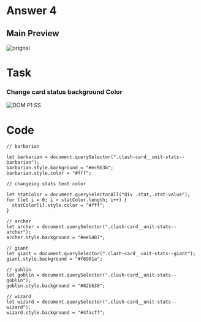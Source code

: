 # Answer 4
## Main Preview
![orignal](https://user-images.githubusercontent.com/97457589/215706865-f36dc645-3202-41c4-9664-bc9a0017cda2.png)

# Task
### Change card status background Color
![DOM P1 SS](https://user-images.githubusercontent.com/97457589/215707532-8d4ad400-ccb6-43de-9a03-96f28f85801d.png)

# Code
```
// barbarian

let barbarian = document.querySelector(".clash-card__unit-stats--barbarian");
barbarian.style.background = "#ec9b3b";
barbarian.style.color = "#fff";

// changeing stats text color

let statColor = document.querySelectorAll("div .stat,.stat-value");
for (let i = 0; i < statColor.length; i++) {
  statColor[i].style.color = "#fff";
}

// archer
let archer = document.querySelector(".clash-card__unit-stats--archer");
archer.style.background = "#ee5487";

// giant
let giant = document.querySelector(".clash-card__unit-stats--giant");
giant.style.background = "#f6901a";

// goblin
let goblin = document.querySelector(".clash-card__unit-stats--goblin");
goblin.style.background = "#82bb30";

// wizard
let wizard = document.querySelector(".clash-card__unit-stats--wizard");
wizard.style.background = "#4facff";

```
